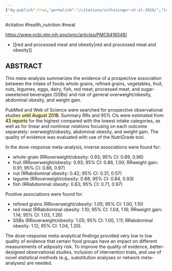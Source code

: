 ```yaml
---
{"dg-publish":true,"permalink":"/citations/schlesinger-et-al-2019/","tags":["#citation","#health_nutrition","#meat"],"created":"2025-10-23T17:42:45.868+01:00","updated":"2025-10-23T18:06:08.908+01:00"}
---
```


#citation #health_nutrition #meat 

https://www.ncbi.nlm.nih.gov/pmc/articles/PMC6416048/

- [[red and processed meat and obesity\|red and processed meat and obesity]]

## ABSTRACT

This meta-analysis summarizes the evidence of a prospective association between the intake of foods whole grains, refined grains, vegetables, fruit, nuts, legumes, eggs, dairy, fish, red meat, processed meat, and sugar-sweetened beverages (SSBs) and risk of general overweight/obesity, abdominal obesity, and weight gain. 

PubMed and Web of Science were searched for prospective observational studies <mark style="background: #FFF3A3A6;">until August 2018</mark>. Summary RRs and 95% CIs were estimated from <mark style="background: #FFF3A3A6;">43 reports</mark> for the highest compared with the lowest intake categories, as well as for linear and nonlinear relations focusing on each outcome separately: overweight/obesity, abdominal obesity, and weight gain. The quality of evidence was evaluated with use of the NutriGrade tool. 

In the dose-response meta-analysis, inverse associations were found for: 
- whole-grain (RRoverweight/obesity: 0.93; 95% CI: 0.89, 0.96)
- fruit (RRoverweight/obesity: 0.93; 95% CI: 0.86, 1.00; RRweight gain: 0.91; 95% CI: 0.86, 0.97)
- nut (RRabdominal obesity: 0.42; 95% CI: 0.31, 0.57)
- legume (RRoverweight/obesity: 0.88; 95% CI: 0.84, 0.93)
- fish (RRabdominal obesity: 0.83; 95% CI: 0.71, 0.97)

Positive associations were found for: 
- refined grains (RRoverweight/obesity: 1.05; 95% CI: 1.00, 1.10)
- red meat (RRabdominal obesity: 1.10; 95% CI: 1.04, 1.16; RRweight gain: 1.14; 95% CI: 1.03, 1.26)
- SSBs (RRoverweight/obesity: 1.05; 95% CI: 1.00, 1.11; RRabdominal obesity: 1.12; 95% CI: 1.04, 1.20).

The dose-response meta-analytical findings provided very low to low quality of evidence that certain food groups have an impact on different measurements of adiposity risk. To improve the quality of evidence, better-designed observational studies, inclusion of intervention trials, and use of novel statistical methods (e.g., substitution analyses or network meta-analyses) are needed.